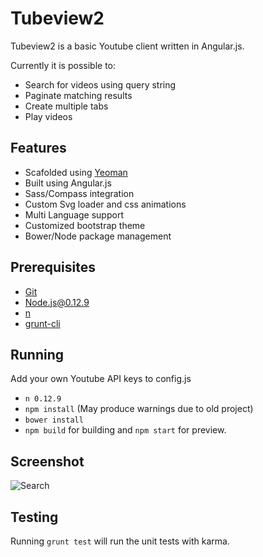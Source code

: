 # Tubeview2

Tubeview2 is a basic Youtube client written in Angular.js.

Currently it is possible to:

* Search for videos using query string
* Paginate matching results
* Create multiple tabs
* Play videos

## Features

* Scafolded using [Yeoman](http://yeoman.io/)
* Built using Angular.js
* Sass/Compass integration
* Custom Svg loader and css animations 
* Multi Language support
* Customized bootstrap theme
* Bower/Node package management

## Prerequisites

* [Git](http://git-scm.com/)
* [Node.js@0.12.9](http://nodejs.org/)
* [n](https://www.npmjs.com/package/n)
* [grunt-cli](https://www.npmjs.com/package/grunt-cli)

## Running

Add your own Youtube API keys to config.js

* `n 0.12.9` 
* `npm install` (May produce warnings due to old project)
* `bower install`
* `npm build` for building and `npm start` for preview.

## Screenshot

![Search](http://i.imgur.com/peSsFdL.png?1)

## Testing

Running `grunt test` will run the unit tests with karma.
